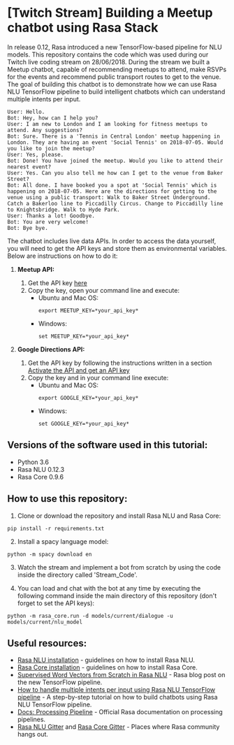 # [Twitch Stream] Building a Meetup chatbot using Rasa Stack

In release 0.12, Rasa introduced a new TensorFlow-based pipeline for NLU models. This repository contains the code which was used during our Twitch live coding stream on 28/06/2018. During the stream we built a Meetup chatbot, capable of recommending meetups to attend, make RSVPs for the events and recommend public transport routes to get to the venue. The goal of building this chatbot is to demonstrate how we can use Rasa NLU TensorFlow pipeline to build intelligent chatbots which can understand multiple intents per input.


```text
User: Hello.
Bot: Hey, how can I help you?
User: I am new to London and I am looking for fitness meetups to attend. Any suggestions?
Bot: Sure. There is a 'Tennis in Central London' meetup happening in London. They are having an event 'Social Tennis' on 2018-07-05. Would you like to join the meetup?
User: Yes, please.
Bot: Done! You have joined the meetup. Would you like to attend their nearest event?
User: Yes. Can you also tell me how can I get to the venue from Baker Street?
Bot: All done. I have booked you a spot at 'Social Tennis' which is happening on 2018-07-05. Here are the directions for getting to the venue using a public transport: Walk to Baker Street Underground. Catch a Bakerloo line to Piccadilly Circus. Change to Piccadilly line to Knightsbridge. Walk to Hyde Park.
User: Thanks a lot! Goodbye.
Bot: You are very welcome!
Bot: Bye bye.

```

The chatbot includes live data APIs. In order to access the data yourself, you will need to get the API keys and store them as environmental variables. Below are instructions on how to do it:
1. **Meetup API:**
	1. Get the API key [here](https://secure.meetup.com/meetup_api/key/)
	2. Copy the key, open your command line and execute:
		* Ubuntu and Mac OS:
			```text
			export MEETUP_KEY=*your_api_key*
			``` 
		* Windows:		
			```text
			set MEETUP_KEY=*your_api_key* 
			```

1. **Google Directions API:**
	1. Get the API key by following the instructions written in a section [Activate the API and get an API key](https://developers.google.com/maps/documentation/directions/start)
	2. Copy the key and in your command line execute:
		* Ubuntu and Mac OS:
			```text
			export GOOGLE_KEY=*your_api_key* 
			```
		* Windows:
			```text
			set GOOGLE_KEY=*your_api_key*
			```

## Versions of the software used in this tutorial:

* Python 3.6  
* Rasa NLU 0.12.3  
* Rasa Core 0.9.6  

## How to use this repository:
1. Clone or download the repository and install Rasa NLU and Rasa Core:
```
pip install -r requirements.txt
```
2. Install a spacy language model:
```
python -m spacy download en
```
3. Watch the stream and implement a bot from scratch by using the code inside the directory called 'Stream_Code'.

4. You can load and chat with the bot at any time by executing the following command inside the main directory of this repository (don't forget to set the API keys):
```
python -m rasa_core.run -d models/current/dialogue -u models/current/nlu_model
```


## Useful resources:
* [Rasa NLU installation](https://nlu.rasa.com/installation.html) - guidelines on how to install Rasa NLU.
* [Rasa Core installation](https://core.rasa.com/installation.html) - guidelines on how to install Rasa Core.
* [Supervised Word Vectors from Scratch in Rasa NLU](https://medium.com/rasa-blog/supervised-word-vectors-from-scratch-in-rasa-nlu-6daf794efcd8) - Rasa blog post on the new TensorFlow pipeline.
* [How to handle multiple intents per input using Rasa NLU TensorFlow pipeline](https://medium.com/rasa-blog/how-to-handle-multiple-intents-per-input-using-rasa-nlu-tensorflow-pipeline-75698b49c383) - A step-by-step tutorial on how to build chatbots using Rasa NLU TensorFlow pipeline.
* [Docs: Processing Pipeline](https://nlu.rasa.com/pipeline.html) - Official Rasa documentation on processing pipelines.
* [Rasa NLU Gitter](https://gitter.im/RasaHQ/rasa_nlu) and [Rasa Core Gitter](https://gitter.im/RasaHQ/rasa_core) - Places where Rasa community hangs out.

